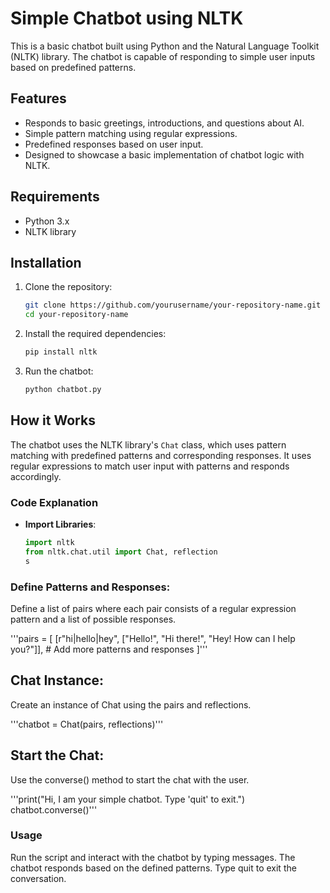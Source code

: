 # Simple Chatbot using NLTK

This is a basic chatbot built using Python and the Natural Language Toolkit (NLTK) library. The chatbot is capable of responding to simple user inputs based on predefined patterns.

## Features

- Responds to basic greetings, introductions, and questions about AI.
- Simple pattern matching using regular expressions.
- Predefined responses based on user input.
- Designed to showcase a basic implementation of chatbot logic with NLTK.

## Requirements

- Python 3.x
- NLTK library

## Installation

1. Clone the repository:

    ```bash
    git clone https://github.com/yourusername/your-repository-name.git
    cd your-repository-name
    ```

2. Install the required dependencies:

    ```bash
    pip install nltk
    ```

3. Run the chatbot:

    ```bash
    python chatbot.py
    ```

## How it Works

The chatbot uses the NLTK library's `Chat` class, which uses pattern matching with predefined patterns and corresponding responses. It uses regular expressions to match user input with patterns and responds accordingly.

### Code Explanation

- **Import Libraries**: 

  ```python
  import nltk
  from nltk.chat.util import Chat, reflection
  s
### Define Patterns and Responses:
Define a list of pairs where each pair consists of a regular expression pattern and a list of possible responses.


'''pairs = [
    [r"hi|hello|hey", ["Hello!", "Hi there!", "Hey! How can I help you?"]],
    # Add more patterns and responses
]'''

## Chat Instance:

Create an instance of Chat using the pairs and reflections.

'''chatbot = Chat(pairs, reflections)'''
## Start the Chat:

Use the converse() method to start the chat with the user.

'''print("Hi, I am your simple chatbot. Type 'quit' to exit.")
chatbot.converse()'''
### Usage

Run the script and interact with the chatbot by typing messages.
The chatbot responds based on the defined patterns.
Type quit to exit the conversation.
